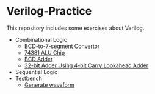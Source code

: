 # Verilog-Practice
This repository includes some exercises about Verilog.

- Combinational Logic
  - [BCD-to-7-segment Convertor](System_Modeling/BCD-to-7-segment_Convertor/)
  - [74381 ALU Chip](System_Modeling/74381_ALU_Chip/)
  - [BCD Adder](System_Modeling/BCD_Adder/)
  - [32-bit Adder Using 4-bit Carry Lookahead Adder](System_Modeling/Cascaded_32-bit_Adder/)
- Sequential Logic
- Testbench
  - [Generate waveform](System_Modeling/Testbench_waveform/)